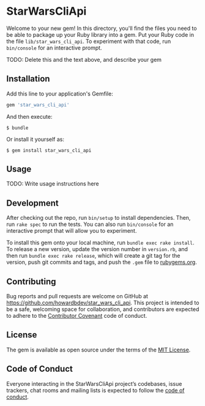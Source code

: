 # StarWarsCliApi

Welcome to your new gem! In this directory, you'll find the files you need to be able to package up your Ruby library into a gem. Put your Ruby code in the file `lib/star_wars_cli_api`. To experiment with that code, run `bin/console` for an interactive prompt.

TODO: Delete this and the text above, and describe your gem

## Installation

Add this line to your application's Gemfile:

```ruby
gem 'star_wars_cli_api'
```

And then execute:

    $ bundle

Or install it yourself as:

    $ gem install star_wars_cli_api

## Usage

TODO: Write usage instructions here

## Development

After checking out the repo, run `bin/setup` to install dependencies. Then, run `rake spec` to run the tests. You can also run `bin/console` for an interactive prompt that will allow you to experiment.

To install this gem onto your local machine, run `bundle exec rake install`. To release a new version, update the version number in `version.rb`, and then run `bundle exec rake release`, which will create a git tag for the version, push git commits and tags, and push the `.gem` file to [rubygems.org](https://rubygems.org).

## Contributing

Bug reports and pull requests are welcome on GitHub at https://github.com/howardbdev/star_wars_cli_api. This project is intended to be a safe, welcoming space for collaboration, and contributors are expected to adhere to the [Contributor Covenant](http://contributor-covenant.org) code of conduct.

## License

The gem is available as open source under the terms of the [MIT License](https://opensource.org/licenses/MIT).

## Code of Conduct

Everyone interacting in the StarWarsCliApi project’s codebases, issue trackers, chat rooms and mailing lists is expected to follow the [code of conduct](https://github.com/howardbdev/star_wars_cli_api/blob/master/CODE_OF_CONDUCT.md).
